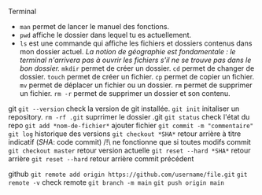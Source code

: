 
Terminal
+ `man` permet de lancer le manuel des fonctions.
+ `pwd` affiche le dossier dans lequel tu es actuellement.
+ `ls` est une commande qui affiche les fichiers et dossiers contenus dans mon dossier actuel.
    *La notion de géographie est fondamentale : le terminal n'arrivera pas à ouvrir les fichiers s'il ne se trouve pas dans le bon dossier.*
    `mkdir` permet de créer un dossier.
    `cd` permet de changer de dossier.
    `touch` permet de créer un fichier.
    `cp` permet de copier un fichier.
    `mv` permet de déplacer un fichier ou un dossier.
    `rm` permet de supprimer un fichier.
    `rm -r` permet de supprimer un dossier et son contenu.

 git
    `git --version` check la version de git installée.
    `git init` initaliser un repository.
    `rm -rf .git` suprrimer le dossier .git
    `git status` check l'état du repo
    `git add *nom-de-fichier*` ajouter fichier
    `git commit -m "commentaire"`
    `git log` historique des versions
    `git checkout *SHA*` retour arrière à titre indicatif (*SHA*: code commit) /!\ ne fonctionne que si toutes modifs commit
    `git checkout master` retour version actuelle
    `git reset --hard *SHA*` retour arrière 
    `git reset --hard` retour arrière commit précédent

 github
    `git remote add origin https://github.com/username/file.git`
    `git remote -v` check remote
    `git branch -m main`
    `git push origin main` 